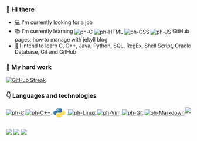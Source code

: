 ### :wave: Hi there 

- 💻 I'm currently looking for a job
- 📚 I’m currently learning <img align="center" alt="ph-C" height="30" width="30" src="https://cdn.jsdelivr.net/gh/devicons/devicon/icons/c/c-original.svg"> <img align="center" alt="ph-HTML" height="30" width="30" src="https://cdn.jsdelivr.net/gh/devicons/devicon/icons/html5/html5-original.svg"> <img align="center" alt="ph-CSS" height="30" width="30" src="https://cdn.jsdelivr.net/gh/devicons/devicon/icons/css3/css3-original.svg"> <img align="center" alt="ph-JS" height="30" width="30" src="https://cdn.jsdelivr.net/gh/devicons/devicon/icons/javascript/javascript-original.svg"> GitHub pages, how to manage with jekyll blog
- 🔭 I intend to learn C, C++, Java, Python, SQL, RegEx, Shell Script, Oracle Database, Git and GitHub

### :muscle: My hard work 

[![GitHub Streak](https://github-readme-streak-stats.herokuapp.com/?user=phzsantos&theme=dark)](https://git.io/streak-stats)

### :point_down: Languages and technologies 

<a href="https://github.com/phzsantos">
<img align="right" height="175em" src="https://github-readme-stats.vercel.app/api/top-langs/?username=phzsantos&layout=compact&langs_count=10&hide=html,css,makefile&theme=dark&card_width=400"/>

<img align="center" alt="ph-C" height="30" width="40" src="https://cdn.jsdelivr.net/gh/devicons/devicon/icons/c/c-original.svg">
<img align="center" alt="ph-C++" height="30" width="40" src="https://cdn.jsdelivr.net/gh/devicons/devicon/icons/cplusplus/cplusplus-original.svg">
<img align="center" alt="ph-Python" height="30" width="40" src="https://raw.githubusercontent.com/devicons/devicon/master/icons/python/python-original.svg">
<img align="center" alt="ph-Linux" height="30" width="40" src="https://cdn.jsdelivr.net/gh/devicons/devicon/icons/linux/linux-original.svg">
<img align="center" alt="ph-Vim" height="30" width="40" src="https://cdn.jsdelivr.net/gh/devicons/devicon/icons/vim/vim-original.svg">
<img align="center" alt="ph-Git" height="30" width="40" src="https://cdn.jsdelivr.net/gh/devicons/devicon/icons/git/git-original.svg">  
<img align="center" alt="ph-Markdown" height="30" width="30" src="https://cdn.jsdelivr.net/gh/devicons/devicon/icons/markdown/markdown-original.svg">

##

<a href="https://www.youtube.com/c/phzsantos" target="_blank"><img src="https://img.shields.io/badge/YouTube-FF0000?style=for-the-badge&logo=youtube&logoColor=white" target="_blank"></a>
<a href = "mailto:phzsantos2002@gmail.com"><img src="https://img.shields.io/badge/-Gmail-%23333?style=for-the-badge&logo=gmail&logoColor=white" target="_blank"></a>
<a href="https://linkedin.com/in/paulo-henrique-zanoteli-santos-758a2320a" target="_blank"><img src="https://img.shields.io/badge/-LinkedIn-%230077B5?style=for-the-badge&logo=linkedin&logoColor=white" target="_blank"></a> 
